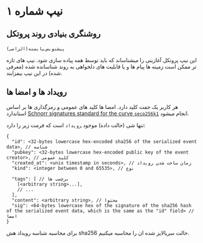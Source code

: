 # نیپ شماره ۱

## روشنگری بنیادی روند پروتکل

`پیشنویس` ‍‍‍‍`بایسته(الزامی)`

این نیپ  پروتکل آغازینی را میشناساند که باید توسط همه پیاده سازی شود. نیپ های تازه تر ممکن است زمینه ها پیام ها و یا قابلیت های دلخواهی به روند شناسانده شده (معرفی شده) در این نیپ بیفزایند.

## رویداد ها و امضا ها
هر کاربر یک جفت کلید دارد. امضا ها کلید های عمومی و رمزگذاری ها بر اساس استاندارد [Schnorr signatures standard for the curve `secp256k1`](https://bips.xyz/340) انجام میشود.

تنها شی (حالت داده) موجود ‍‍`رویداد` است که فرمت زیر را دارد:

```jsonc
{
  "id": <32-bytes lowercase hex-encoded sha256 of the serialized event data>, // شناسه
  "pubkey": <32-bytes lowercase hex-encoded public key of the event creator>, // کلید عمومی
  "created_at": <unix timestamp in seconds>, // زمان ساخت شدن رویداد
  "kind": <integer between 0 and 65535>, // نوع

  "tags": [ // برچسب ها
    [<arbitrary string>...],
    // ...
  ],
  "content": <arbitrary string>, // محتوا
  "sig": <64-bytes lowercase hex of the signature of the sha256 hash of the serialized event data, which is the same as the "id" field> // امضا
}
```

برای محاسبه شناسه رویداد هش sha256 حالت سریالایز شده ان را محاسبه میکنیم. 